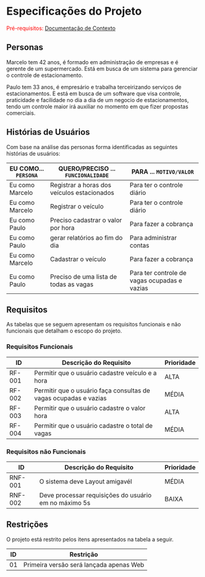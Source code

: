 # Especificações do Projeto

<span style="color:red">Pré-requisitos: <a href="1-Documentação de Contexto.md"> Documentação de Contexto</a></span>

## Personas

Marcelo tem 42 anos, é formado em administração de empresas e é gerente de um supermercado. Está em busca de um sistema para gerenciar o controle de estacionamento. 

Paulo tem 33 anos, é empresário e trabalha terceirizando serviços de estacionamentos. E está em busca de um software que visa controle, praticidade e facilidade no dia a dia de um negocio de estacionamentos, tendo um controle maior irá auxiliar no momento em que fizer propostas comerciais. 



## Histórias de Usuários

Com base na análise das personas forma identificadas as seguintes histórias de usuários:

|EU COMO... `PERSONA`| QUERO/PRECISO ... `FUNCIONALIDADE`          |PARA ... `MOTIVO/VALOR`                      |
|--------------------|---------------------------------------------|---------------------------------------------|
|Eu como Marcelo     | Registrar a horas dos veículos estacionados | Para ter o controle diário                  |
|Eu como Marcelo     | Registrar o veículo                         | Para ter o controle diário                  |
|Eu como Paulo       | Preciso cadastrar o valor por hora          | Para fazer a cobrança                       |
|Eu como Paulo       | gerar relatórios ao fim do dia              | Para administrar contas                     |
|Eu como Marcelo     | Cadastrar o veículo                         | Para fazer a cobrança                       |
|Eu como Paulo       | Preciso de uma lista de todas as vagas      | Para ter controle de vagas ocupadas e vazias|



## Requisitos

As tabelas que se seguem apresentam os requisitos funcionais e não funcionais que detalham o escopo do projeto.

### Requisitos Funcionais

|ID    | Descrição do Requisito                                          | Prioridade |
|------|-----------------------------------------------------------------|------------|
|RF-001| Permitir que o usuário cadastre veículo e a hora                | ALTA       | 
|RF-002| Permitir que o usuário faça consultas de vagas ocupadas e vazias| MÉDIA      |
|RF-003| Permitir que o usuário cadastre o valor hora                    | ALTA       |
|RF-004| Permitir que o usuário cadastre o total de vagas                | MÉDIA      |



### Requisitos não Funcionais

|ID     | Descrição do Requisito                                |Prioridade |
|-------|-------------------------------------------------------|-----------|
|RNF-001| O sistema deve Layout amigavél                        | MÉDIA     | 
|RNF-002| Deve processar requisições do usuário em no máximo 5s |  BAIXA    | 



## Restrições

O projeto está restrito pelos itens apresentados na tabela a seguir.

|ID| Restrição                                   |
|--|---------------------------------------------|
|01| Primeira versão será lançada apenas Web     |


